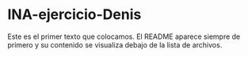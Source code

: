 # INA-ejercicio-Denis
Este es el primer texto que colocamos. El README aparece siempre de primero y su contenido se visualiza debajo de la lista de archivos.
